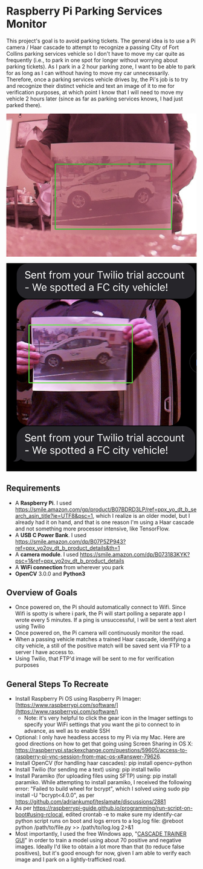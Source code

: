 
# Raspberry Pi Parking Services Monitor

This project's goal is to avoid parking tickets.  The general idea is to use a Pi camera / Haar cascade to attempt to recognize a passing City of Fort Collins parking services vehicle so I don't  have to move my car quite as frequently (i.e., to park in one spot for longer without worrying about parking tickets).  As I park in a 2 hour parking zone, I want to be able to park for as long as I can without having to move my car unnecessarily.   Therefore, once a parking services vehicle drives by, the Pi's job is to try and recognize their distinct vehicle and text an image of it to me for verification purposes, at which point I know that I will need to move my vehicle 2 hours later (since as far as parking services knows, I had just parked there).

![Positive Match](https://raw.githubusercontent.com/Shaun3180/ParkingServicesMonitor/main/detectedobject.jpg)

![Twilio Text Message](https://github.com/Shaun3180/ParkingServicesMonitor/blob/main/IMG_E4FC4E5CE2D0-1.jpeg?raw=true)

## Requirements

* A **Raspberry Pi**.  I used https://smile.amazon.com/gp/product/B07BDRD3LP/ref=ppx_yo_dt_b_search_asin_title?ie=UTF8&psc=1, which I realize is an older model, but I already had it on hand, and that is one reason I'm using a Haar cascade and not something more processor intensive, like TensorFlow. 
* A **USB C Power Bank**.  I used https://smile.amazon.com/dp/B07P5ZP943?ref=ppx_yo2ov_dt_b_product_details&th=1
* A **camera module**.  I used https://smile.amazon.com/dp/B073183KYK?psc=1&ref=ppx_yo2ov_dt_b_product_details
* A **WiFi connection** from wherever you park
* **OpenCV** 3.0.0 and **Python3**

## Overview of Goals

* Once powered on, the Pi should automatically connect to Wifi.  Since Wifi is spotty is where i park, the Pi will start polling a separate app I wrote every 5 minutes.  If a ping is unsuccessful, I will be sent a text alert using Twilio
* Once powered on, the Pi camera will continuously monitor the road.
* When a passing vehicle matches a trained Haar cascade, identifying a city vehicle, a still of the positive match will be saved sent via FTP to a server I have access to.
* Using Twilio, that FTP'd image will be sent to me for verification purposes

## General Steps To Recreate

* Install Raspberry Pi OS using Raspberry Pi Imager: [https://www.raspberrypi.com/software/](https://www.raspberrypi.com/software/)
	* Note: it's very helpful to click the gear icon in the Imager settings to specify your WiFi settings that you want the pi to connect to in advance, as well as to enable SSH
* Optional: I only have headless access to my Pi via my Mac.  Here are good directions on how to get that going using Screen Sharing in OS X: https://raspberrypi.stackexchange.com/questions/59605/access-to-raspberry-pi-vnc-session-from-mac-os-x#answer-79626. 
* Install OpenCV (for handling haar cascades): pip install opencv-python
* Install Twilio (for sending me a text) using: pip install twilio
* Install Paramiko (for uploading files using SFTP) using: pip install paramiko.  While attempting to install paramiko, I received the following error: "Failed to build wheel for bcrypt", which I solved using sudo pip install -U "bcrypt<4.0.0", as per https://github.com/adriankumpf/teslamate/discussions/2881
* As per https://raspberrypi-guide.github.io/programming/run-script-on-boot#using-rclocal, edited crontab -e to make sure my identify-car python script runs on boot and logs errors to a log.log file: @reboot python /path/to/file.py >> /path/to/log.log 2>&1
* Most importantly, I used the free Windows app, "[CASCADE TRAINER GUI](https://amin-ahmadi.com/cascade-trainer-gui/)" in order to train a model using about 70 positive and negative images.  Ideally I'd like to obtain a lot more than that (to reduce false positives), but it's good enough for now, given I am able to verify each image and I park on a lightly-trafficked road.
